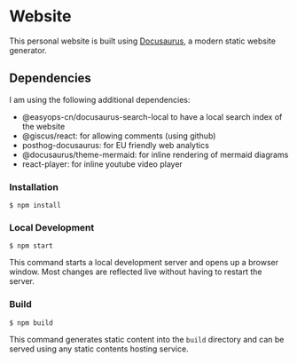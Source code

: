 # Website

This personal website is built using [Docusaurus](https://docusaurus.io/), a modern static website generator.

## Dependencies

I am using the following additional dependencies:

- @easyops-cn/docusaurus-search-local to have a local search index of the website
- @giscus/react: for allowing comments (using github)
- posthog-docusaurus: for EU friendly web analytics
- @docusaurus/theme-mermaid: for inline rendering of mermaid diagrams
- react-player: for inline youtube video player

### Installation

```
$ npm install
```

### Local Development

```
$ npm start
```

This command starts a local development server and opens up a browser window. Most changes are reflected live without having to restart the server.

### Build

```
$ npm build
```

This command generates static content into the `build` directory and can be served using any static contents hosting service.

